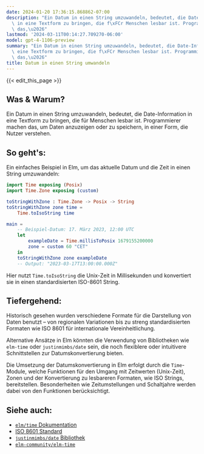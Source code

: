 ```yaml
---
date: 2024-01-20 17:36:15.868862-07:00
description: "Ein Datum in einen String umzuwandeln, bedeutet, die Date-Information\
  \ in eine Textform zu bringen, die f\xFCr Menschen lesbar ist. Programmierer machen\
  \ das,\u2026"
lastmod: '2024-03-11T00:14:27.709270-06:00'
model: gpt-4-1106-preview
summary: "Ein Datum in einen String umzuwandeln, bedeutet, die Date-Information in\
  \ eine Textform zu bringen, die f\xFCr Menschen lesbar ist. Programmierer machen\
  \ das,\u2026"
title: Datum in einen String umwandeln
---
```


{{< edit_this_page >}}

## Was & Warum?
Ein Datum in einen String umzuwandeln, bedeutet, die Date-Information in eine Textform zu bringen, die für Menschen lesbar ist. Programmierer machen das, um Daten anzuzeigen oder zu speichern, in einer Form, die Nutzer verstehen.

## So geht's:
Ein einfaches Beispiel in Elm, um das aktuelle Datum und die Zeit in einen String umzuwandeln:

```elm
import Time exposing (Posix)
import Time.Zone exposing (custom)

toStringWithZone : Time.Zone -> Posix -> String
toStringWithZone zone time =
    Time.toIsoString time

main =
    -- Beispiel-Datum: 17. März 2023, 12:00 UTC
    let
        exampleDate = Time.millisToPosix 1679155200000
        zone = custom 60 "CET"
    in
    toStringWithZone zone exampleDate
    -- Output: "2023-03-17T13:00:00.000Z"
```

Hier nutzt `Time.toIsoString` die Unix-Zeit in Millisekunden und konvertiert sie in einen standardisierten ISO-8601 String.

## Tiefergehend:
Historisch gesehen wurden verschiedene Formate für die Darstellung von Daten benutzt – von regionalen Variationen bis zu streng standardisierten Formaten wie ISO 8601 für internationale Vereinheitlichung.

Alternative Ansätze in Elm könnten die Verwendung von Bibliotheken wie `elm-time` oder `justinmimbs/date` sein, die noch flexiblere oder intuitivere Schnittstellen zur Datumskonvertierung bieten.

Die Umsetzung der Datumskonvertierung in Elm erfolgt durch die `Time`-Module, welche Funktionen für den Umgang mit Zeitwerten (Unix-Zeit), Zonen und der Konvertierung zu lesbareren Formaten, wie ISO Strings, bereitstellen. Besonderheiten wie Zeitumstellungen und Schaltjahre werden dabei von den Funktionen berücksichtigt.

## Siehe auch:
- [`elm/time` Dokumentation](https://package.elm-lang.org/packages/elm/time/latest/)
- [ISO 8601 Standard](https://www.iso.org/iso-8601-date-and-time-format.html)
- [`justinmimbs/date` Bibliothek](https://package.elm-lang.org/packages/justinmimbs/date/latest/)
- [`elm-community/elm-time`](https://package.elm-lang.org/packages/elm-community/elm-time/latest/)
